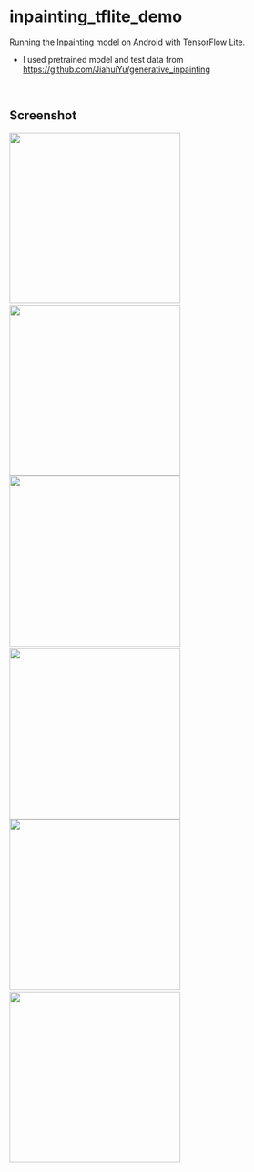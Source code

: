# inpainting_tflite_demo

Running the Inpainting model on Android with TensorFlow Lite.

* I used pretrained model and test data from https://github.com/JiahuiYu/generative_inpainting

<br>

## Screenshot

<span>
    <img src="https://user-images.githubusercontent.com/22764812/96489729-c9730300-127a-11eb-9ff3-0b48253df491.jpg" width=300/>&nbsp;&nbsp;
    <img src="https://user-images.githubusercontent.com/22764812/96489735-cbd55d00-127a-11eb-82e0-f1c665b177df.jpg" width=300/>
</span>
<br>
<span>
    <img src="https://user-images.githubusercontent.com/22764812/96489741-cd9f2080-127a-11eb-958e-0831493da3df.jpg" width=300/>&nbsp;&nbsp;
    <img src="https://user-images.githubusercontent.com/22764812/96489743-ce37b700-127a-11eb-9ad3-d5ee3f0dd8bd.jpg" width=300/>
</span>
<br>
<span>
    <img src="https://user-images.githubusercontent.com/22764812/96489745-ced04d80-127a-11eb-994a-d74b72e3bb3e.jpg" width=300/>&nbsp;&nbsp;
    <img src="https://user-images.githubusercontent.com/22764812/96489747-d0017a80-127a-11eb-8ef8-d6d4cd3a3379.jpg" width=300/>
</span>
<br>